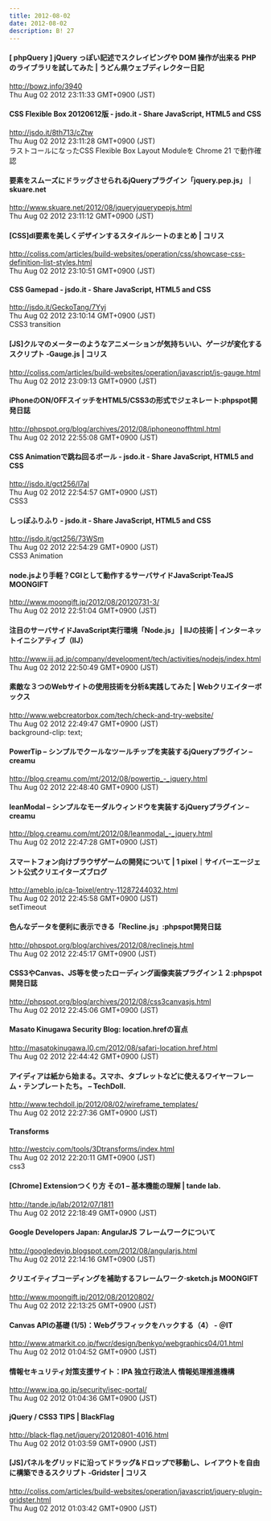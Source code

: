```yaml
---
title: 2012-08-02
date: 2012-08-02
description: B! 27
---
```


#### [ phpQuery ] jQuery っぽい記述でスクレイピングや DOM 操作が出来る PHP のライブラリを試してみた | うどん県ウェブディレクター日記
http://bowz.info/3940<br>
Thu Aug 02 2012 23:11:33 GMT+0900 (JST)<br>


#### CSS Flexible Box 20120612版 - jsdo.it - Share JavaScript, HTML5 and CSS
http://jsdo.it/8th713/cZtw<br>
Thu Aug 02 2012 23:11:28 GMT+0900 (JST)<br>
ラストコールになったCSS Flexible Box Layout Moduleを Chrome 21 で動作確認


#### 要素をスムーズにドラッグさせられるjQueryプラグイン「jquery.pep.js」｜skuare.net
http://www.skuare.net/2012/08/jqueryjquerypepjs.html<br>
Thu Aug 02 2012 23:11:12 GMT+0900 (JST)<br>


####   [CSS]dl要素を美しくデザインするスタイルシートのまとめ | コリス
http://coliss.com/articles/build-websites/operation/css/showcase-css-definition-list-styles.html<br>
Thu Aug 02 2012 23:10:51 GMT+0900 (JST)<br>


#### CSS Gamepad - jsdo.it - Share JavaScript, HTML5 and CSS
http://jsdo.it/GeckoTang/7Yyj<br>
Thu Aug 02 2012 23:10:14 GMT+0900 (JST)<br>
CSS3 transition


####   [JS]クルマのメーターのようなアニメーションが気持ちいい、ゲージが変化するスクリプト -Gauge.js | コリス
http://coliss.com/articles/build-websites/operation/javascript/js-gauge.html<br>
Thu Aug 02 2012 23:09:13 GMT+0900 (JST)<br>


#### iPhoneのON/OFFスイッチをHTML5/CSS3の形式でジェネレート:phpspot開発日誌
http://phpspot.org/blog/archives/2012/08/iphoneonoffhtml.html<br>
Thu Aug 02 2012 22:55:08 GMT+0900 (JST)<br>


#### CSS Animationで跳ね回るボール - jsdo.it - Share JavaScript, HTML5 and CSS
http://jsdo.it/gct256/l7aI<br>
Thu Aug 02 2012 22:54:57 GMT+0900 (JST)<br>
CSS3


#### しっぽふりふり - jsdo.it - Share JavaScript, HTML5 and CSS
http://jsdo.it/gct256/73WSm<br>
Thu Aug 02 2012 22:54:29 GMT+0900 (JST)<br>
CSS3 Animation


#### node.jsより手軽？CGIとして動作するサーバサイドJavaScript·TeaJS MOONGIFT
http://www.moongift.jp/2012/08/20120731-3/<br>
Thu Aug 02 2012 22:51:04 GMT+0900 (JST)<br>


#### 注目のサーバサイドJavaScript実行環境「Node.js」 | IIJの技術 | インターネットイニシアティブ（IIJ）
http://www.iij.ad.jp/company/development/tech/activities/nodejs/index.html<br>
Thu Aug 02 2012 22:50:49 GMT+0900 (JST)<br>


#### 素敵な３つのWebサイトの使用技術を分析&実践してみた | Webクリエイターボックス
http://www.webcreatorbox.com/tech/check-and-try-website/<br>
Thu Aug 02 2012 22:49:47 GMT+0900 (JST)<br>
 background-clip: text;


#### PowerTip – シンプルでクールなツールチップを実装するjQueryプラグイン – creamu
http://blog.creamu.com/mt/2012/08/powertip_-_jquery.html<br>
Thu Aug 02 2012 22:48:40 GMT+0900 (JST)<br>


#### leanModal – シンプルなモーダルウィンドウを実装するjQueryプラグイン – creamu
http://blog.creamu.com/mt/2012/08/leanmodal_-_jquery.html<br>
Thu Aug 02 2012 22:47:28 GMT+0900 (JST)<br>


#### スマートフォン向けブラウザゲームの開発について | 1 pixel｜サイバーエージェント公式クリエイターズブログ
http://ameblo.jp/ca-1pixel/entry-11287244032.html<br>
Thu Aug 02 2012 22:45:58 GMT+0900 (JST)<br>
setTimeout


#### 色んなデータを便利に表示できる「Recline.js」:phpspot開発日誌
http://phpspot.org/blog/archives/2012/08/reclinejs.html<br>
Thu Aug 02 2012 22:45:17 GMT+0900 (JST)<br>


#### CSS3やCanvas、JS等を使ったローディング画像実装プラグイン１２:phpspot開発日誌
http://phpspot.org/blog/archives/2012/08/css3canvasjs.html<br>
Thu Aug 02 2012 22:45:06 GMT+0900 (JST)<br>


#### Masato Kinugawa Security Blog: location.hrefの盲点
http://masatokinugawa.l0.cm/2012/08/safari-location.href.html<br>
Thu Aug 02 2012 22:44:42 GMT+0900 (JST)<br>


#### アイディアは紙から始まる。スマホ、タブレットなどに使えるワイヤーフレーム・テンプレートたち。 – TechDoll.
http://www.techdoll.jp/2012/08/02/wireframe_templates/<br>
Thu Aug 02 2012 22:27:36 GMT+0900 (JST)<br>


#### Transforms
http://westciv.com/tools/3Dtransforms/index.html<br>
Thu Aug 02 2012 22:20:11 GMT+0900 (JST)<br>
css3


####             [Chrome] Extensionつくり方 その1 – 基本機能の理解 | tande lab.        
http://tande.jp/lab/2012/07/1811<br>
Thu Aug 02 2012 22:18:49 GMT+0900 (JST)<br>


#### Google Developers Japan: AngularJS フレームワークについて
http://googledevjp.blogspot.com/2012/08/angularjs.html<br>
Thu Aug 02 2012 22:14:16 GMT+0900 (JST)<br>


#### クリエイティブコーディングを補助するフレームワーク·sketch.js MOONGIFT
http://www.moongift.jp/2012/08/20120802/<br>
Thu Aug 02 2012 22:13:25 GMT+0900 (JST)<br>


####  Canvas APIの基礎 (1/5)：Webグラフィックをハックする（4） - ＠IT
http://www.atmarkit.co.jp/fwcr/design/benkyo/webgraphics04/01.html<br>
Thu Aug 02 2012 01:04:52 GMT+0900 (JST)<br>


#### 情報セキュリティ対策支援サイト：IPA 独立行政法人 情報処理推進機構
http://www.ipa.go.jp/security/isec-portal/<br>
Thu Aug 02 2012 01:04:36 GMT+0900 (JST)<br>


#### jQuery / CSS3 TIPS | BlackFlag
http://black-flag.net/jquery/20120801-4016.html<br>
Thu Aug 02 2012 01:03:59 GMT+0900 (JST)<br>


####   [JS]パネルをグリッドに沿ってドラッグ&ドロップで移動し、レイアウトを自由に構築できるスクリプト -Gridster | コリス
http://coliss.com/articles/build-websites/operation/javascript/jquery-plugin-gridster.html<br>
Thu Aug 02 2012 01:03:42 GMT+0900 (JST)<br>


